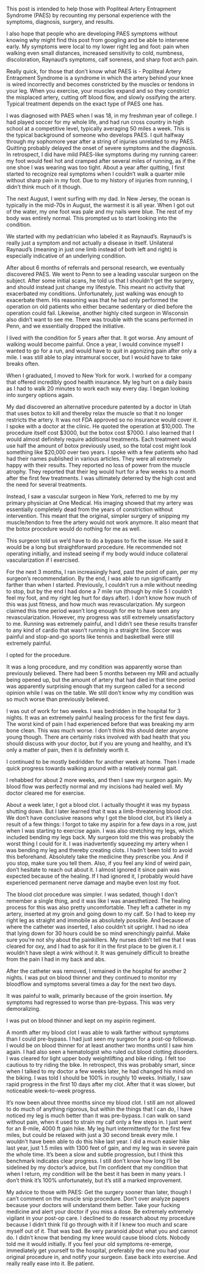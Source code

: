 This post is intended to help those with Popliteal Artery Entrapment Syndrome (PAES) by recounting my personal experience with the symptoms, diagnosis, surgery, and results. 

I also hope that people who are developing PAES symptoms without knowing why might find this post from googling and be able to intervene early. My symptoms were local to my lower right leg and foot: pain when walking even small distances, increased sensitivity to cold, numbness, discoloration, Raynaud’s symptoms, calf soreness, and sharp foot arch pain.

Really quick, for those that don’t know what PAES is - Popliteal Artery Entrapment Syndrome is a syndrome in which the artery behind your knee is wired incorrectly and becomes constricted by the muscles or tendons in your leg. When you exercise, your muscles expand and so they constrict the misplaced artery, cutting off blood flow, and slowly ossifying the artery. Typical treatment depends on the exact type of PAES one has.

I was diagnosed with PAES when I was 18, in my freshman year of college. I had played soccer for my whole life, and had run cross country in high school at a competitive level, typically averaging 50 miles a week. This is the typical background of someone who develops PAES. I quit halfway through my sophomore year after a string of injuries unrelated to my PAES. Quitting probably delayed the onset of severe symptoms and the diagnosis. In retrospect, I did have mild PAES-like symptoms during my running career: my foot would feel hot and cramped after several miles of running, as if the one shoe I was wearing was too tight. About a year after quitting, I first started to recognize real symptoms when I couldn’t walk a quarter mile without sharp pain in my foot. Due to my history of injuries from running, I didn’t think much of it though.

The next August, I went surfing with my dad. In New Jersey, the ocean is typically in the mid-70s in August, the warmest it is all year. When I got out of the water, my one foot was pale and my nails were blue. The rest of my body was entirely normal. This prompted us to start looking into the condition.

We started with my pediatrician who labeled it as Raynaud’s. Raynaud’s is really just a symptom and not actually a disease in itself. Unilateral Raynaud’s (meaning in just one limb instead of both left and right) is especially indicative of an underlying condition. 

After about 6 months of referrals and personal research, we eventually discovered PAES. We went to Penn to see a leading vascular surgeon on the subject. After some initial scans, he told us that I shouldn’t get the surgery, and should instead just change my lifestyle. This meant no activity that exacerbated my conditions. Unfortunately, just walking was enough to exacerbate them. His reasoning was that he had only performed the operation on old patients who either became sedentary or died before the operation could fail. Likewise, another highly cited surgeon in Wisconsin also didn’t want to see me. There was trouble with the scans performed in Penn, and we essentially dropped the initiative. 

I lived with the condition for 5 years after that. It got worse. Any amount of walking would become painful. Once a year, I would convince myself I wanted to go for a run, and would have to quit in agonizing pain after only a mile. I was still able to play intramural soccer, but I would have to take breaks often. 

When I graduated, I moved to New York for work. I worked for a company that offered incredibly good health insurance. My leg hurt on a daily basis as I had to walk 20 minutes to work each way every day. I began looking into surgery options again.

My dad discovered an alternative procedure patented by a doctor in Utah that uses botox to kill and thereby relax the muscle so that it no longer restricts the artery. It was not FDA approved so no insurance would cover it. I spoke with a doctor at the clinic. He quoted the operation at $10,000. The procedure itself cost $3000, but the botox cost $7000. I also learned that I would almost definitely require additional treatments. Each treatment would use half the amount of botox previously used, so the total cost might look something like $20,000 over two years. I spoke with a few patients who had had their names published in various articles. They were all extremely happy with their results. They reported no loss of power from the muscle atrophy. They reported that their leg would hurt for a few weeks to a month after the first few treatments. I was ultimately deterred by the high cost and the need for several treatments. 

Instead, I saw a vascular surgeon in New York, referred to me by my primary physician at One Medical. His imaging showed that my artery was essentially completely dead from the years of constriction without intervention. This meant that the original, simpler surgery of snipping my muscle/tendon to free the artery would not work anymore. It also meant that the botox procedure would do nothing for me as well.

This surgeon told us we’d have to do a bypass to fix the issue. He said it would be a long but straightforward procedure. He recommended not operating initially, and instead seeing if my body would induce collateral vascularization if I exercised.

For the next 3 months, I ran increasingly hard, past the point of pain, per my surgeon’s recommendation. By the end, I was able to run significantly farther than when I started. Previously, I couldn’t run a mile without needing to stop, but by the end I had done a 7 mile run (though by mile 5 I couldn’t feel my foot, and my right leg hurt for days after). I don’t know how much of this was just fitness, and how much was revascularization. My surgeon claimed this time period wasn’t long enough for me to have seen any revascularization. However, my progress was still extremely unsatisfactory to me. Running was extremely painful, and I didn’t see these results transfer to any kind of cardio that wasn’t running in a straight line. Soccer was painful and stop-and-go sports like tennis and basketball were still extremely painful.

I opted for the procedure. 

It was a long procedure, and my condition was apparently worse than previously believed. There had been 5 months between my MRI and actually being opened up, but the amount of artery that had died in that time period was apparently surprising enough that my surgeon called for a second opinion while I was on the table. We still don’t know why my condition was so much worse than previously believed.

I was out of work for two weeks. I was bedridden in the hospital for 3 nights. It was an extremely painful healing process for the first few days. The worst kind of pain I had experienced before that was breaking my arm bone clean. This was much worse. I don’t think this should deter anyone young though. There are certainly risks involved with bad health that you should discuss with your doctor, but if you are young and healthy, and it’s only a matter of pain, then it is definitely worth it.

I continued to be mostly bedridden for another week at home. Then I made quick progress towards walking around with a relatively normal gait.

I rehabbed for about 2 more weeks, and then I saw my surgeon again. My blood flow was perfectly normal and my incisions had healed well. My doctor cleared me for exercise.

About a week later, I got a blood clot. I actually thought it was my bypass shutting down. But I later learned that it was a limb-threatening blood clot. We don’t have conclusive reasons why I got the blood clot, but it’s likely a result of a few things: I forgot to take my aspirin for a few days in a row, just when I was starting to exercise again. I was also stretching my legs, which included bending my legs back. My surgeon told me this was probably the worst thing I could for it. I was inadvertently squeezing my artery when I was bending my leg and thereby creating clots. I hadn’t been told to avoid this beforehand. Absolutely take the medicine they prescribe you. And if you stop, make sure you tell them. Also, if you feel any kind of weird pain, don’t hesitate to reach out about it. I almost ignored it since pain was expected because of the healing. If I had ignored it, I probably would have experienced permanent nerve damage and maybe even lost my foot. 

The blood clot procedure was simpler. I was sedated, though I don’t remember a single thing, and it was like I was anaesthetized. The healing process for this was also pretty uncomfortable. They left a catheter in my artery, inserted at my groin and going down to my calf. So I had to keep my right leg as straight and immobile as absolutely possible. And because of where the catheter was inserted, I also couldn’t sit upright. I had no idea that lying down for 30 hours could be so mind wrenchingly painful. Make sure you’re not shy about the painkillers. My nurses didn’t tell me that I was cleared for oxy, and I had to ask for it in the first place to be given it. I wouldn’t have slept a wink without it. It was genuinely difficult to breathe from the pain I had in my back and abs.

After the catheter was removed, I remained in the hospital for another 2 nights. I was put on blood thinner and they continued to monitor my bloodflow and symptoms several times a day for the next two days. 

It was painful to walk, primarily because of the groin insertion. My symptoms had regressed to worse than pre-bypass. This was very demoralizing. 

I was put on blood thinner and kept on my aspirin regiment. 

A month after my blood clot I was able to walk farther without symptoms than I could pre-bypass. I had just seen my surgeon for a post-op followup. I would be on blood thinner for at least another two months until I saw him again. I had also seen a hematologist who ruled out blood clotting disorders. I was cleared for light upper body weightlifting and bike riding. I felt too cautious to try riding the bike. In retrospect, this was probably smart, since when I talked to my doctor a few weeks later, he had changed his mind on the biking. I was told I should be 100% in roughly 10 weeks. Initially, I saw rapid progress in the first 10 days after my clot. After that it was slower, but noticeable week-to-week progress.

It’s now been about three months since my blood clot. I still am not allowed to do much of anything rigorous, but within the things that I can do, I have noticed my leg is much better than it was pre-bypass. I can walk on sand without pain, when it used to strain my calf only a few steps in. I just went for an 8-mile, 4000 ft gain hike. My leg hurt intermittently for the first few miles, but could be relaxed with just a 30 second break every mile. I wouldn’t have been able to do this hike last year. I did a much easier hike last year, just 1.5 miles with 1300 feet of gain, and my leg was in severe pain the whole time. It’s been a slow and subtle progression, but I think this benchmark indicates clear progress. I still don’t know how long I’ll be sidelined by my doctor’s advice, but I’m confident that my condition that when I return, my condition will be the best it has been in many years. I don’t think it’s 100% unfortunately, but it’s still a marked improvement.

My advice to those with PAES: Get the surgery sooner than later, though I can’t comment on the muscle snip procedure. Don’t over analyze papers because your doctors will understand them better. Take your fucking medicine and alert your doctor if you miss a dose. Be extremely extremely vigilant in your post-op care. I declined to do research about my procedure because I didn’t think I’d go through with it if I knew too much and scare myself out of it. That was bad. Be very paranoid about what you and cannot do. I didn’t know that bending my knee would cause blood clots. Nobody told me it would initially. If you feel your old symptoms re-emerge, immediately get yourself to the hospital, preferably the one you had your original procedure in, and notify your surgeon. Ease back into exercise. And really really ease into it. Be patient. 
